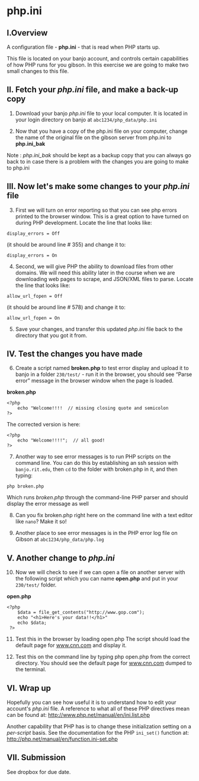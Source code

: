 # php.ini

## I.Overview

A configuration file - **php.ini** - that is read when PHP starts up.

This file is located on your banjo account, and controls certain capabilities of how PHP runs for you gibson. In this exercise we are going to make two small changes to this file. 

## II. Fetch your *php.ini* file, and make a back-up copy

1) Download your banjo *php.ini* file to your local computer. It is located in your login directory on banjo at `abc1234/php_data/php.ini`

2) Now that you have a copy of the php.ini file on your computer, change the name of the original file on the gibson server from php.ini to **php.ini_bak**

Note : *php.ini_bak* should be kept as a backup copy that you can always go back to in case there is a problem with the changes you are going to make to php.ini


## III. Now let's make some changes to your *php.ini* file

3) First we will turn on error reporting so that you can see php errors printed to the browser window. This is a great option to have turned on during PHP development. Locate the line that looks like: 

`display_errors = Off `

(it should be around line # 355) and change it to:

 `display_errors = On`


4) Second, we will give PHP the ability to download files from other domains. We will need this ability later in the course when we are downloading web pages to scrape, and JSON/XML files to parse. Locate the line that looks like: 

`allow_url_fopen = Off`

(it should be around line # 578) and change it to:

 `allow_url_fopen = On`


5) Save your changes, and transfer this updated *php.ini* file back to the directory that you got it from.


## IV. Test the changes you have made

6) Create a script named **broken.php** to test error display and upload it to banjo in a folder `230/test/`  - run it in the browser, you should see “Parse error” message in the browser window when the page is loaded.

**broken.php** 
```
<?php
	echo "Welcome!!!!  // missing closing quote and semicolon
?>
```

The corrected version is here:

```
<?php
	echo "Welcome!!!!";  // all good!
?>
```

7) Another way to see error messages is to run PHP scripts on the command line. You can do this by establishing an ssh session with `banjo.rit.edu`, then `cd` to the folder with broken.php in it, and then typing:

`php broken.php`

Which runs *broken.php* through the command-line PHP parser and should display the error message as well


8) Can you fix broken.php right here on the command line with a text editor like `nano`? Make it so!


9) Another place to see error messages is in the PHP error log file on Gibson at `abc1234/php_data/php.log`

## V. Another change to *php.ini*
10) Now we will check to see if we can open a file on another server with the following script which you can name **open.php** and put in your `230/test/` folder.

**open.php**
```
<?php
	$data = file_get_contents("http://www.gop.com");
	echo "<h1>Here's your data!!</h1>"
	echo $data;
 ?>
```

11) Test this in the browser by loading open.php The script should load the default page for www.cnn.com and display it. 

12) Test this on the command line by typing php open.php from the correct directory. You should see the default page for www.cnn.com dumped to the terminal.

## VI. Wrap up
Hopefully you can see how useful it is to understand how to edit your account's *php.ini* file. A reference to what all of these PHP directives mean can be found at: http://www.php.net/manual/en/ini.list.php

Another capability that PHP has is to change these initialization setting on a *per-script* basis. See the documentation for the PHP `ini_set()` function at: http://php.net/manual/en/function.ini-set.php

## VII. Submission
See dropbox for due date.
